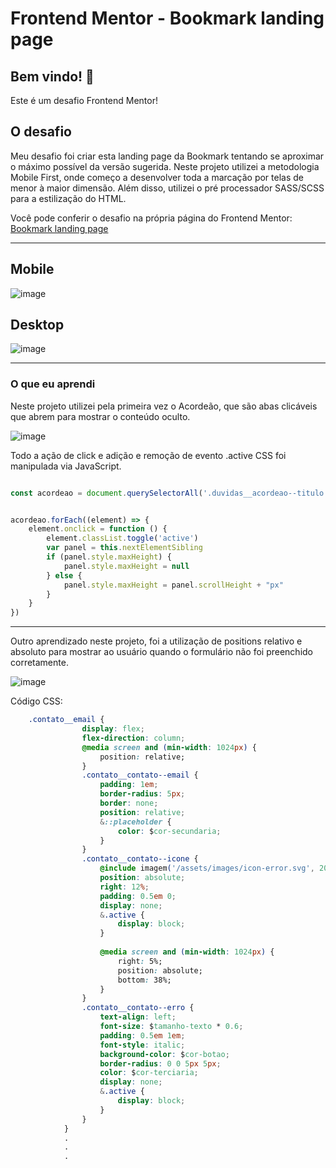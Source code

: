 # Frontend Mentor - Bookmark landing page

## Bem vindo! 👋

Este é um desafio Frontend Mentor!

## O desafio

Meu desafio foi criar esta landing page da Bookmark tentando se aproximar o máximo possível da versão sugerida. Neste projeto utilizei a metodologia Mobile First, onde começo a desenvolver toda a marcação por telas de menor à maior dimensão. Além disso, utilizei o pré processador SASS/SCSS para a estilização do HTML.

Você pode conferir o desafio na própria página do Frontend Mentor:
[Bookmark landing page](https://www.frontendmentor.io/challenges/bookmark-landing-page-5d0b588a9edda32581d29158)

---
## Mobile

![image](https://user-images.githubusercontent.com/109925623/213922730-152ee297-992d-4841-8f88-93601f787c03.png)

## Desktop

![image](https://user-images.githubusercontent.com/109925623/213922734-7424cfaa-4108-49c5-aa0f-f462da025cff.png)

---
### O que eu aprendi


Neste projeto utilizei pela primeira vez o Acordeão, que são abas clicáveis que abrem para mostrar o conteúdo oculto. 

![image](https://user-images.githubusercontent.com/109925623/213922454-d0de7c85-9afe-4bcb-a4b0-4c2820291981.png)


Todo a ação de click e adição e remoção de evento .active CSS foi manipulada via JavaScript.


``` javascript

const acordeao = document.querySelectorAll('.duvidas__acordeao--titulo')


acordeao.forEach((element) => {
    element.onclick = function () {
        element.classList.toggle('active')
        var panel = this.nextElementSibling
        if (panel.style.maxHeight) {
            panel.style.maxHeight = null 
        } else {
            panel.style.maxHeight = panel.scrollHeight + "px"
        }
    }
})

```

---
Outro aprendizado neste projeto, foi a utilização de positions relativo e absoluto para mostrar ao usuário quando o formulário não foi preenchido corretamente.

![image](https://user-images.githubusercontent.com/109925623/213922611-3f6646f5-38ed-4cfb-a107-7465a7ff6a16.png)

Código CSS:

``` css
    .contato__email {
                display: flex;
                flex-direction: column;
                @media screen and (min-width: 1024px) {
                    position: relative;
                }
                .contato__contato--email {
                    padding: 1em;
                    border-radius: 5px;
                    border: none;
                    position: relative;
                    &::placeholder {
                        color: $cor-secundaria;
                    }
                }
                .contato__contato--icone {
                    @include imagem('/assets/images/icon-error.svg', 20px, 20px);
                    position: absolute;
                    right: 12%;
                    padding: 0.5em 0; 
                    display: none;
                    &.active {
                        display: block;
                    }
                    
                    @media screen and (min-width: 1024px) {
                        right: 5%;
                        position: absolute;
                        bottom: 38%;
                    }
                }
                .contato__contato--erro {
                    text-align: left;
                    font-size: $tamanho-texto * 0.6;
                    padding: 0.5em 1em;
                    font-style: italic;
                    background-color: $cor-botao;
                    border-radius: 0 0 5px 5px;
                    color: $cor-terciaria;
                    display: none;
                    &.active {
                        display: block;
                    }
                }
            }
            .
            .
            .
```

